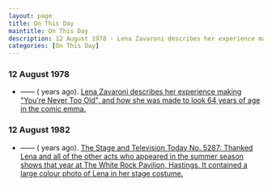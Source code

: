 ```yaml
---
layout: page
title: On This Day
maintitle: On This Day
description: 12 August 1978 - Lena Zavaroni describes her experience making "You're Never Too Old", and how she was made to look 64 years of age in the comic emma. 12 August 1982 - The Stage and Television thanked Lena and all of the other acts who appeared in the summer season shows that year at The White Rock Pavilion, Hastings. It contained a large colour photo of Lena in her stage costume.
categories: [On This Day]
---
```


### 12 August 1978
* —— (<span id="age1"></span> years ago). [Lena Zavaroni describes her experience making "You're Never Too Old", and how she was made to look 64 years of age in the comic emma.](/comics/emma/1978/08/12/emma.html)

### 12 August 1982
* —— (<span id="age2"></span> years ago). [The Stage and Television Today No. 5287: Thanked Lena and all of the other acts who appeared in the summer season shows that year at The White Rock Pavilion, Hastings. It contained a large colour photo of Lena in her stage costume.](/the%20stage%20and%20television%20today/1982/08/12/the-stage-and-television-today.html)

<!-- Script for calculating number of years ago -->
<script>
var dob = '19780812';
var year = Number(dob.substr(0, 4));
var month = Number(dob.substr(4, 2)) - 1;
var day = Number(dob.substr(6, 2));
var today = new Date();
var age1 = today.getFullYear() - year;
if (today.getMonth() < month || (today.getMonth() == month && today.getDate() < day)) {
age1--;
}
document.getElementById("age1").innerHTML=age1;

var dob = '19820812';
var year = Number(dob.substr(0, 4));
var month = Number(dob.substr(4, 2)) - 1;
var day = Number(dob.substr(6, 2));
var today = new Date();
var age2 = today.getFullYear() - year;
if (today.getMonth() < month || (today.getMonth() == month && today.getDate() < day)) {
age2--;
}
document.getElementById("age2").innerHTML=age2;
</script>


